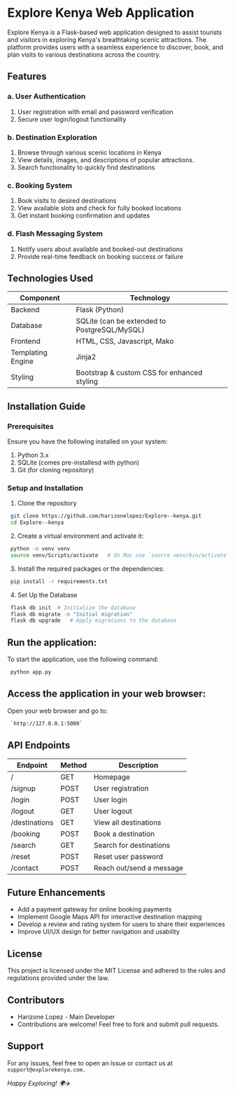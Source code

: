 # Explore Kenya Web Application
 Explore Kenya is a Flask-based web application designed to assist tourists and visitors in exploring Kenya's breathtaking scenic attractions. 
 The platform provides users with a seamless experience to discover, book, and plan visits to various destinations across the country.


## Features

 ### a. User Authentication
   1. User registration with email and password verification
   2. Secure user login/logout functionality 

 ### b. Destination Exploration
   1. Browse through various scenic locations in Kenya
   2. View details, images, and descriptions of popular attractions.
   3. Search functionality to quickly find destinations

 ### c. Booking System
   1. Book visits to desired destinations
   2. View available slots and check for fully booked locations
   3. Get instant booking confirmation and updates

 ### d. Flash Messaging System
   1. Notify users about available and booked-out destinations
   2. Provide real-time feedback on booking success or failure

## Technologies Used 

| Component           | Technology                                     |
|---------------------|------------------------------------------------|
| Backend             | Flask (Python)                                 | 
| Database            | SQLite (can be extended to PostgreSQL/MySQL)   |                 
| Frontend            | HTML, CSS, Javascript, Mako                    |
| Templating Engine   | Jinja2                                         |
| Styling             | Bootstrap & custom CSS for enhanced styling    |


## Installation Guide

 ### Prerequisites
  Ensure you have the following installed on your system:
  1. Python 3.x
  2. SQLite (comes pre-installesd with python)
  3. Git (for cloning repository)


 ### Setup and Installation

 1. Clone the repository

 ```sh
  git clone https://github.com/harizonelopez/Explore--kenya.git
  cd Explore--kenya
 ```

 2. Create a virtual environment and activate it:

 ```sh
  python -m venv venv
  source venv/Scripts/activate   # On Mac use `source venv/bin/activate`
 ```

 3. Install the required packages or the dependencies:
 ```sh
  pip install -r requirements.txt
 ```
 4. Set Up the Database
 ```sh
  flask db init  # Initialize the database
  flask db migrate -m "Initial migration"   
  flask db upgrade   # Apply migrations to the database
 ```

## Run the application:
 To start the application, use the following command:
 ```sh
  python app.py
 ```

## Access the application in your web browser:
 
 Open your web browser and go to:
 ```sh
  `http://127.0.0.1:5000`
 ```

## API Endpoints

| Endpoint      | Method    | Description                |
|-------------- |-----------|----------------------------|
| /             | GET       | Homepage                   |
| /signup       | POST      | User registration          |                
| /login        | POST      | User login                 |
| /logout       | GET       | User logout                |
| /destinations | GET       | View all destinations      |
| /booking      | POST      | Book a destination         | 
| /search       | GET       | Search for destinations    |
| /reset        | POST      | Reset user password        |
| /contact      | POST      | Reach out/send a message   |

## Future Enhancements
   - Add a payment gateway for online booking payments
   - Implement Google Maps API for interactive destination mapping
   - Develop a review and rating system for users to share their experiences
   - Improve UI/UX design for better navigation and usability


## License
 This project is licensed under the MIT License and adhered to the rules and regulations provided under the law.


## Contributors
   - <a>Harizone Lopez</a> - Main Developer
   - Contributions are welcome! Feel free to fork and submit pull requests.


## Support
 For any issues, feel free to open an issue or contact us at 
  `support@explorekenya.com.`



  <i>Happy Exploring! 🌍✈️</i>